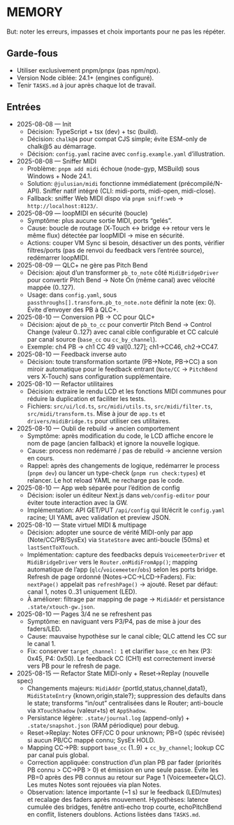 # MEMORY

But: noter les erreurs, impasses et choix importants pour ne pas les répéter.

## Garde-fous
- Utiliser exclusivement pnpm/pnpx (pas npm/npx).
- Version Node ciblée: 24.1+ (engines configuré). 
- Tenir `TASKS.md` à jour après chaque lot de travail.

## Entrées
- 2025-08-08 — Init
  - Décision: TypeScript + tsx (dev) + tsc (build).
  - Décision: `chalk@4` pour compat CJS simple; évite ESM-only de chalk@5 au démarrage.
  - Décision: `config.yaml` racine avec `config.example.yaml` d’illustration.
- 2025-08-08 — Sniffer MIDI
  - Problème: `pnpm add midi` échoue (node-gyp, MSBuild) sous Windows + Node 24.1.
  - Solution: `@julusian/midi` fonctionne immédiatement (précompilé/N-API). Sniffer natif intégré (CLI: midi-ports, midi-open, midi-close).
  - Fallback: sniffer Web MIDI dispo via `pnpm sniff:web` → `http://localhost:8123/`.
- 2025-08-09 — loopMIDI en sécurité (boucle)
  - Symptôme: plus aucune sortie MIDI, ports “gelés”.
  - Cause: boucle de routage (X‑Touch ↔ bridge ↔ retour vers le même flux) détectée par loopMIDI → mise en sécurité.
  - Actions: couper VM Sync si besoin, désactiver un des ponts, vérifier filtres/ports (pas de renvoi du feedback vers l’entrée source), redémarrer loopMIDI. 
 - 2025-08-09 — QLC+ ne gère pas Pitch Bend
   - Décision: ajout d’un transformer `pb_to_note` côté `MidiBridgeDriver` pour convertir Pitch Bend → Note On (même canal) avec vélocité mappée (0..127).
   - Usage: dans `config.yaml`, sous `passthroughs[].transform.pb_to_note.note` définir la note (ex: 0). Évite d’envoyer des PB à QLC+.
  - 2025-08-10 — Conversion PB → CC pour QLC+
    - Décision: ajout de `pb_to_cc` pour convertir Pitch Bend → Control Change (valeur 0..127) avec canal cible configurable et CC calculé par canal source (`base_cc` ou `cc_by_channel`).
    - Exemple: ch4 PB → ch1 CC 49 val[0..127]; ch1→CC46, ch2→CC47.
  - 2025-08-10 — Feedback inverse auto
    - Décision: toute transformation sortante (PB→Note, PB→CC) a son miroir automatique pour le feedback entrant (`Note/CC` → `PitchBend` vers X‑Touch) sans configuration supplémentaire.
 - 2025-08-10 — Refactor utilitaires
   - Décision: extraire le rendu LCD et les fonctions MIDI communes pour réduire la duplication et faciliter les tests.
   - Fichiers: `src/ui/lcd.ts`, `src/midi/utils.ts`, `src/midi/filter.ts`, `src/midi/transform.ts`. Mise à jour de `app.ts` et `drivers/midiBridge.ts` pour utiliser ces utilitaires.
 - 2025-08-10 — Oubli de rebuild → ancien comportement
   - Symptôme: après modification du code, le LCD affiche encore le nom de page (ancien fallback) et ignore la nouvelle logique.
   - Cause: process non redémarré / pas de rebuild → ancienne version en cours.
   - Rappel: après des changements de logique, redémarrer le process (`pnpm dev`) ou lancer un type-check (`pnpm run check:types`) et relancer. Le hot reload YAML ne recharge pas le code.
 - 2025-08-10 — App web séparée pour l’édition de config
   - Décision: isoler un éditeur Next.js dans `web/config-editor` pour éviter toute interaction avec la GW.
   - Implémentation: API GET/PUT `/api/config` qui lit/écrit le `config.yaml` racine; UI YAML avec validation et preview JSON.
 - 2025-08-10 — State virtuel MIDI & multipage
   - Décision: adopter une source de vérité MIDI-only par app (Note/CC/PB/SysEx) via `StateStore` avec anti-boucle (50ms) et `lastSentToXTouch`.
   - Implémentation: capture des feedbacks depuis `VoicemeeterDriver` et `MidiBridgeDriver` vers le `Router.onMidiFromApp()`; mapping automatique de l’app (`qlc`/`voicemeeter`/`obs`) selon les ports bridge. Refresh de page ordonné (Notes→CC→LCD→Faders). Fix: `nextPage()` appelait pas `refreshPage()` → ajouté. Reset par défaut: canal 1, notes 0..31 uniquement (LED).
   - À améliorer: filtrage par mapping de page → `MidiAddr` et persistance `.state/xtouch-gw.json`.
 - 2025-08-10 — Pages 3/4 ne se refreshent pas
   - Symptôme: en naviguant vers P3/P4, pas de mise à jour des faders/LED.
   - Cause: mauvaise hypothèse sur le canal cible; QLC attend les CC sur le canal 1.
   - Fix: conserver `target_channel: 1` et clarifier `base_cc` en hex (P3: 0x45, P4: 0x50). Le feedback CC (CH1) est correctement inversé vers PB pour le refresh de page.
- 2025-08-15 — Refactor State MIDI-only + Reset→Replay (nouvelle spec)
  - Changements majeurs: `MidiAddr` {portId,status,channel,data1}, `MidiStateEntry` {known,origin,stale?}; suppression des defaults dans le state; transforms “in/out” centralisées dans le Router; anti-boucle via `XTouchShadow` (valeur+ts) et `AppShadow`.
  - Persistance légère: `.state/journal.log` (append-only) + `.state/snapshot.json` (RAM périodique) pour debug.
  - Reset→Replay: Notes OFF/CC 0 pour unknown; PB=0 (spéc révisée) si aucun PB/CC mappé connu; SysEx HOLD.
  - Mapping CC→PB: support `base_cc` (1..9) + `cc_by_channel`; lookup CC par canal puis global.
  - Correction appliquée: construction d’un plan PB par fader (priorités PB connu > CC→PB > 0) et émission en une seule passe. Évite les PB=0 après des PB connus au retour sur Page 1 (Voicemeeter+QLC). Les mutes Notes sont rejouées via plan Notes.
  - Observation: latence importante (~1 s) sur le feedback (LED/mutes) et recalage des faders après mouvement. Hypothèses: latence cumulée des bridges, fenêtre anti‑echo trop courte, echoPitchBend en conflit, listeners doublons. Actions listées dans `TASKS.md`.